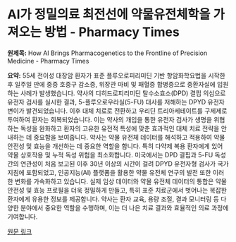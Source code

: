# AI가 정밀의료 최전선에 약물유전체학을 가져오는 방법 - Pharmacy Times

**원제목:** How AI Brings Pharmacogenetics to the Frontline of Precision Medicine - Pharmacy Times

**요약:** 55세 전이성 대장암 환자가 표준 플루오로피리미딘 기반 항암화학요법을 시작한 후 일주일 만에 중증 호중구 감소증, 위장관 마비 및 패혈증 합병증으로 중환자실에 입원하는 사례가 발생했습니다. 약사의 디히드로피리미딘 탈수소효소(DPD) 결핍 의심으로 유전자 검사를 실시한 결과, 5-플루오로우라실(5-FU) 대사를 저해하는 DPYD 유전자 변이가 발견되었습니다.  이후  대체 치료로 전환하고 우리딘 트리아세테이트를 구제제로 투여하여 환자는 회복되었습니다. 이는 약사의 개입을 통한 유전자 검사가 생명을 위협하는 독성을 완화하고 환자의 고유한 유전적 특성에 맞춘 효과적인 대체 치료 전략을 안내하는 데 중요함을 보여줍니다.  약사는 약물 유전체 데이터를 해석하고 적용하여 약물 안전성 및 효능을 개선하는 데 중요한 역할을 합니다.  특히 다약제 복용 환자에게 있어 약물 상호작용 및 누적 독성 위험을 최소화합니다.  미국에서는 DPD 결핍과 5-FU 독성 간의 연관성이 처음 보고된 이후 30년 이상의 시간이 걸려 DPYD 유전자형 검사가 국가 지침에 포함되었고,  인공지능(AI) 플랫폼을 활용한 약물 유전체 연구의 발전 또한 이러한 변화를 가속화하고 있습니다. 실제 임상 데이터와 약물 유전체 데이터의 통합은 약물 안전성 및 효능 프로필을 더욱 정밀하게 만들고, 특히 표준 치료군에서 벗어나는 복잡한 환자에게 유용한 정보를 제공합니다.  약사는 환자 교육, 용량 조절, 결과 모니터링 등 다양한 분야에서 중요한 역할을 수행하며, 이는 더 나은 치료 결과와 효율적인 의료 과정에 기여합니다.

[원문 링크](https://www.pharmacytimes.com/view/how-ai-brings-pharmacogenetics-to-the-frontline-of-precision-medicine)
